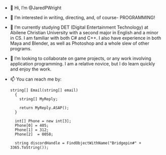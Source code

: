 - 👋 Hi, I’m @JaredPWright
- 👀 I’m interested in writing, directing, and, of course- PROGRAMMING!
- 🌱 I’m currently studying DET (Digital Entertainment Technology) at Abilene Christian University with a second major in English and a minor in CS.
      I am familiar with both C# and C++. I also have experience in both Maya and Blender, as well as Photoshop and a whole slew of other programs.
- 💞️ I’m looking to collaborate on game projects, or any work involving application programming. I am a relative novice, but I do learn quickly
      and enjoy the work.
- 📫 You can reach me by:

      string[] Email(string[] email)
        {
          string[] MyReply;

          return MyReply.ASAP(); 
        }

        int[] Phone = new int[3];
        Phone[0] = 405;
        Phone[1] = 312;
        Phone[2]  = 0058;

        string discordHandle = FindObjectWithName("Bridgepin#" + 3365.ToString());

